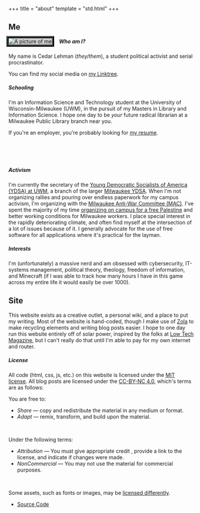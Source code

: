 +++
title = "about"
template = "std.html"
+++

<style>
    img {
        float: left;
        margin-right: 20px;
        max-width: 225px;
        outline: 6px ridge black;
        background-color: rgba(0, 0, 0, 0.2)
    }
</style>

## Me

![A picture of me](/img/me.png)

<h5 style="margin-top: 0;">Who am I?</h5>

My name is Cedar Lehman (*they/them*), a student political activist and serial procrastinator.

You can find my social media on [my Linktree](https://linktr.ee/nfisherman).

##### Schooling

I'm an Information Science and Technology student at the University of Wisconsin-Milwaukee (UWM), in the pursuit of my Masters in Library and Information Science. I hope one day to be *your* future radical librarian at a Milwaukee Public Library branch near you. 

If you're an employer, you're probably looking for [my resume](https://docs.google.com/document/d/1SKiEOYEqm010VA3BUhUI_E7HRYK5pvSp7Je_dPUpIsk/edit?usp=sharing).

<br style="line-height:50px">

##### Activism

I'm currently the secretary of the [Young Democratic Socialists of America (YDSA) at UWM](https://uwm.mkeydsa.org), a branch of the larger [Milwaukee YDSA](https://mkeydsa.org). When I'm not organizing rallies and pouring over endless paperwork for my campus activism, I'm organizing with the [Milwaukee Anti-War Committee (MAC)](https://www.instagram.com/mkeantiwarcommittee/). I've spent the majority of my time [organizing on campus for a free Palestine](https://www.jsonline.com/story/news/education/2024/05/12/uw-milwaukee-strikes-deal-with-protesters-to-taken-down-encampment/73666887007/) and better working conditions for Milwaukee workers. I place special interest in the rapidly deteriorating climate, and often find myself at the intersection of a lot of issues because of it. I generally advocate for the use of free software for all applications where it's practical for the layman.

##### Interests

I'm (unfortunately) a massive nerd and am obsessed with cybersecurity, IT-systems management, political theory, theology, freedom of information, and Minecraft (if I was able to track how many hours I have in this game across my entire life it would easily be over 1000).

## Site

This website exists as a creative outlet, a personal wiki, and a place to put my writing. Most of the website is hand-coded, though I make use of [Zola](https://www.getzola.org/) to make recycling elements and writing blog posts easier. I hope to one day run this website entirely off of solar power, inspired by the folks at [Low Tech Magazine](https://solar.lowtechmagazine.com/), but I can't really do that until I'm able to pay for my own internet and router.

##### License

All code (html, css, js, etc.) on this website is licensed under the [MIT license](https://github.com/nfisherman/nfisherman.com/blob/main/LICENSE). All blog posts are licensed under the [CC-BY-NC 4.0](https://creativecommons.org/licenses/by-nc/4.0/deed.en), which's terms are as follows:

You are free to:

 - *Share* — copy and redistribute the material in any medium or format.
 - *Adapt* — remix, transform, and build upon the material.

<br>

Under the following terms:

 - *Attribution* — You must give appropriate credit , provide a link to the license, and indicate if changes were made.
 - *NonCommercial* — You may not use the material for commercial purposes.

<br>

Some assets, such as fonts or images, may be [licensed differently](https://github.com/nfisherman/nfisherman.com/blob/main/copyright).

 - [Source Code](https://github.com/nfisherman/nfisherman.com)
